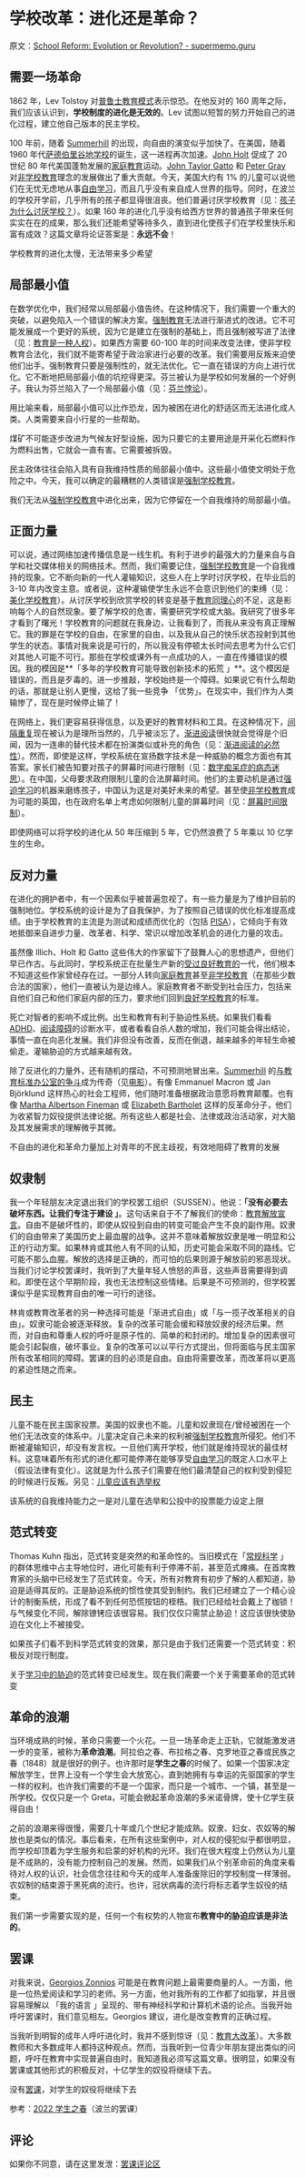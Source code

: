 # 学校改革：进化还是革命？

原文：[School Reform: Evolution or Revolution? - supermemo.guru](https://supermemo.guru/wiki/School_Reform:_Evolution_or_Revolution%3F)

## 需要一场革命

1862 年，Lev Tolstoy 对[普鲁士教育模式](https://supermemo.guru/wiki/Prussian_Model_of_Education)表示惊恐。在他反对的 160 周年之际，我们应该认识到，**学校制度的进化是无效的**。Lev 试图以短暂的努力开始自己的进化过程，建立他自己版本的民主学校。

100 年前，随着 [Summerhill](https://supermemo.guru/wiki/Summerhill) 的出现，向自由的演变似乎加快了。在美国，随着 1960 年代[萨德伯里谷地学校](https://supermemo.guru/wiki/Sudbury_Valley_School)的诞生，这一进程再次加速。[John Holt](https://supermemo.guru/wiki/John_Holt) 促成了 20 世纪 80 年代美国蓬勃发展的[家庭教育](https://supermemo.guru/wiki/Homeschooling)运动。[John Taylor Gatto](https://supermemo.guru/wiki/John_Taylor_Gatto) 和 [Peter Gray](https://supermemo.guru/wiki/Peter_Gray) 对[非学校教育](https://supermemo.guru/wiki/Unschooling)理念的发展做出了重大贡献。今天，美国大约有 1% 的儿童可以说他们在无忧无虑地从事[自由学习](https://supermemo.guru/wiki/Free_learning)，而且几乎没有来自成人世界的指导。同时，在波兰的学校开学前，几乎所有的孩子都显得很沮丧。他们普遍讨厌学校教育（见：[孩子为什么讨厌学校？](https://supermemo.guru/wiki/Why_kids_hate_school%3F)）。如果 160 年的进化几乎没有给西方世界的普通孩子带来任何实实在在的成果，那么我们还能希望等待多久，直到进化使孩子们在学校里快乐和富有成效？这篇文章将论证答案是：**永远不会**！

学校教育的进化太慢，无法带来多少希望

## 局部最小值

在数学优化中，我们经常以局部最小值告终。在这种情况下，我们需要一个重大的突破，以避免陷入一个错误的解决方案。[强制教育](https://supermemo.guru/wiki/Compulsory_school)无法进行渐进式的改进。它不可能发展成一个更好的系统，因为它是建立在强制的基础上，而且强制被写进了法律（见：[教育是一种人权](https://supermemo.guru/wiki/Education_as_a_human_right)）。如果西方需要 60-100 年的时间来改变法律，使非学校教育合法化，我们就不能寄希望于政治家进行必要的改革。我们需要用反叛来迫使他们出手。强制教育只要是强制性的，就无法优化。它一直在错误的方向上进行优化。它不断地把局部最小值的坑挖得更深。芬兰被认为是学校如何发展的一个好例子。我认为芬兰陷入了一个局部最小值（见：[芬兰悖论](https://supermemo.guru/wiki/Finnish_paradox)）。

用比喻来看，局部最小值可以比作恐龙，因为被困在进化的舒适区而无法进化成人类。人类需要来自小行星的一些帮助。

煤矿不可能逐步改进为气候友好型设施，因为只要它的主要用途是开采化石燃料作为燃料出售，它就会一直有害。它需要被拆毁。

民主政体往往会陷入具有自我维持性质的局部最小值中。这些最小值使文明处于危险之中。今天，我可以确定的最糟糕的人类错误是[强制学校教育](https://supermemo.guru/wiki/Compulsory_schooling)。

我们无法从[强制学校教育](https://supermemo.guru/wiki/Compulsory_schooling)中进化出来，因为它停留在一个自我维持的局部最小值。

## 正面力量

可以说，通过网络加速传播信息是一线生机。有利于进步的最强大的力量来自与自学和社交媒体相关的网络技术。然而，我们需要记住，[强制学校教育](https://supermemo.guru/wiki/Compulsory_schooling)是一个自我维持的现象。它不断向新的一代人灌输知识，这些人在上学时讨厌学校，在毕业后的 3-10 年内改变主意。或者说，这种灌输使学生永远不会意识到他们的束缚（见：[美化学校教育](https://supermemo.guru/wiki/Glorification_of_schooling)）。从讨厌学校到欣赏学校的转变是基于[教育同理心](https://supermemo.guru/wiki/Educational_empathy)的不足，这是影响每个人的自然现象。要了解学校的危害，需要研究学校或大脑。我研究了很多年才看到了曙光！学校教育的问题就在我身边，让我看到了，而我从来没有真正理解它。我的罪是在学校的自由，在家里的自由，以及我从自己的快乐状态投射到其他学生的状态。事情对我来说是可行的，所以我没有停顿太长时间去思考为什么它们对其他人可能不可行。那些在学校或课外有一点成功的人，一直在传播错误的模因。我的模因是**「多年的学校教育可能导致创新技术的拓荒 」**。这个模因是错误的，而且是歹毒的。进一步推敲，学校始终是一个障碍。如果说它有什么帮助的话，那就是让别人更慢，这给了我一些竞争 「优势」。在现实中，我们作为人类输惨了，现在是时候停止输了！

在网络上，我们更容易获得信息，以及更好的教育材料和工具。在这种情况下，[间隔重复](https://supermemo.guru/wiki/Spaced_repetition)现在被认为是理所当然的，几乎被淡忘了。[渐进阅读](https://supermemo.guru/wiki/Incremental_reading)很快就会觉得是个旧闻，因为一连串的替代技术都在扮演类似或补充的角色（见：[渐进阅读的必然性](https://supermemo.guru/wiki/Inevitability_of_incremental_reading)）。然而，即使是这样，学校系统在宣扬数字技术是一种威胁的概念方面也有其答案。家长们被告知要对孩子的屏幕时间进行限制（见：[数字痴呆症的病态迷思](https://supermemo.guru/wiki/The_morbid_myth_of_Digital_Dementia)）。在中国，父母要求政府限制儿童的合法屏幕时间。他们的主要动机是通过[强迫学习](https://supermemo.guru/wiki/Coercive_learning)的机器来磨练孩子，中国认为这是对美好未来的希望。甚至使[非学校教育](https://supermemo.guru/wiki/Unschooling)成为可能的英国，也在政府名单上考虑如何限制儿童的屏幕时间（见：[屏幕时间限制](https://supermemo.guru/wiki/Screentime_limits)）。

即使网络可以将学校的进化从 50 年压缩到 5 年，它仍然浪费了 5 年乘以 10 亿学生的生命。

## 反对力量

在进化的拥护者中，有一个因素似乎被普遍忽视了。有一些力量是为了维护目前的强制地位。学校系统的设计是为了自我保护，为了按照自己错误的优化标准提高成绩。由于学校教育的主流是为测试和成绩而优化的（包括 [PISA](https://supermemo.guru/wiki/PISA)），它倾向于有效地抵御来自进步力量、改革者、科学、常识以增加改革机会的进化力量的攻击。

虽然像 Illich、Holt 和 Gatto 这些伟大的作家留下了鼓舞人心的思想遗产，但他们早已作古。与此同时，学校系统正在批量生产新的[受过良好教育的](https://supermemo.guru/wiki/Well-schooled)一代，他们根本不知道这些作家曾经存在过。一部分人转向[家庭教育](https://supermemo.guru/wiki/Homeschooling)甚至[非学校教育](https://supermemo.guru/wiki/Unschooling)（在那些少数合法的国家），他们一直被认为是边缘人。家庭教育者不断受到社会压力，包括来自他们自己和他们家庭内部的压力，要求他们回到[良好学校教育](https://supermemo.guru/wiki/Well-schooled)的标准。

死亡对智者的影响不成比例。出生和教育有利于胁迫性系统。如果我们看看 [ADHD](https://supermemo.guru/wiki/ADHD)、[阅读障碍](https://supermemo.guru/wiki/Dyslexia)的诊断水平，或者看看自杀人数的增加，我们可能会得出结论，事情一直在向恶化发展。我们非但没有改善，反而在倒退，越来越多的年轻生命被偷走。灌输胁迫的方式越来越有效。

除了反进化的力量外，还有随机的摆动，不可预测地冒出来。[Summerhill](https://supermemo.guru/wiki/Summerhill) 的[与教育标准办公室的争斗](http://www.summerhillschool.co.uk/summerhills-fight.php)成为传奇（见[电影](https://youtube.com/watch?v=LJtFe6jSEQk)）。有像 Emmanuel Macron 或 Jan Björklund 这样热心的社会工程师，他们随时准备根据政治意愿将教育颠覆。也有像 [Martha Albertson Fineman](https://supermemo.guru/wiki/Martha_Albertson_Fineman) 或 [Elizabeth Bartholet](https://supermemo.guru/wiki/Elizabeth_Bartholet) 这样的反革命分子，他们为收紧智力奴役提供法律论据。所有这些人都是社会、法律或政治活动家，对大脑及其发展需求的理解微乎其微。

不自由的进化和革命力量加上对青年的不民主歧视，有效地阻碍了教育的发展

## 奴隶制

我一个年轻朋友决定退出我们的学校罢工组织（SUSSEN）。他说：**「没有必要去破坏东西。让我们专注于建设 」**。这句话来自于不了解我们的使命：[教育解放宣言](https://supermemo.guru/wiki/Declaration_of_Educational_Emancipation)。自由不是破坏性的，即使从奴役到自由的转变可能会产生不良的副作用。奴隶们的自由带来了美国历史上最血腥的战争。这并不意味着解放奴隶是唯一明显和公正的行动方案。如果林肯或其他人有不同的认知，历史可能会采取不同的路线。它可能不那么血腥。解放的选择是正确的，而可怕的后果则源于解放前的邪恶现状。当我们讨论学校罢课时，我听到了大量年轻人愤怒的声音，这些声音需要得到调和。即使在这个早期阶段，我也无法控制这些情绪。后果是不可预测的，但学校罢课似乎是实现教育自由的唯一可行的途径。

林肯或教育改革者的另一种选择可能是「渐进式自由」或「与一揽子改革相关的自由」。奴隶可能会被逐渐释放。复杂的改革可能会缓和释放奴隶的经济后果。然而，对自由和尊重人权的呼吁是原子性的、简单的和封闭的。增加复杂的因素很可能会引起裂痕，破坏事业。复杂的改革可以以平行方式提出，但将面临与民主国家所有改革相同的障碍。罢课的目的必须是自由。自由将需要改革，而改革将以更高的紧迫性随之而来。

## 民主

儿童不能在民主国家投票。美国的奴隶也不能。儿童和奴隶现在/曾经被困在一个他们无法改变的体系中。儿童决定自己未来的权利被[强制学校教育](https://supermemo.guru/wiki/Compulsory_schooling)所侵犯。他们不断被灌输知识，却没有发言权。一旦他们离开学校，他们就是维持现状的最佳材料。这意味着所有形式的进化都可能停滞在能够享受[自由学习](https://supermemo.guru/wiki/Free_learning)的既定人口水平上（假设法律有变化）。这就是为什么孩子们需要在他们最清楚自己的权利受到侵犯的时候进行反叛。另见：[儿童应该有选举权](https://supermemo.guru/wiki/Children_should_have_the_right_to_vote)

该系统的自我维持能力之一是对儿童在选举和公投中的投票能力设定上限

## 范式转变

Thomas Kuhn 指出，范式转变是突然的和革命性的。当旧模式在「[常规科学](https://en.wikipedia.org/wiki/Normal_science) 」的群体思维中占主导地位时，进化可能有利于停滞不前，甚至范式瘫痪。在首席教育家的头脑中已经发生了范式转变。今天，所有对教育有初步了解的人都知道，胁迫是适得其反的。正是胁迫系统的惯性使其受到制约。我们已经建立了一个精心设计的制衡系统，形成了看不到任何恐慌按钮的桎梏。我们已经给社会戴上了枷锁！与气候变化不同，解除镣铐应该很容易。我们仅仅只需禁止胁迫！这应该很快使胁迫在文化上不被接受。

如果孩子们看不到科学范式转变的效果，那只是由于我们还需要一个范式转变：积极反对现行制度。

关于[学习中的胁迫](https://supermemo.guru/wiki/Coercion_in_learning)的范式转变已经发生。现在我们需要一个关于需要革命的范式转变

## 革命的浪潮

当环境成熟的时候，革命只需要一个火花。一旦一场革命走上正轨，它就能激发进一步的变革，被称为**革命浪潮**。阿拉伯之春、布拉格之春、克罗地亚之春或民族之春（1848）就是很好的例子。也许那时是**学生之春**的时候了。如果一个国家决定解放学生，世界上没有一个学生会大放宽心，直到她拥有与幸运的先驱国家的学生一样的权利。也许我们需要的不是一个国家，而只是一个城市、一个镇，甚至是一所学校。仅仅只是一个  Greta，可能会掀起革命浪潮的多米诺骨牌，使十亿学生获得自由！

之前的浪潮来得很慢，需要几十年或几个世纪才能成熟。奴隶、妇女、农奴等的解放也是类似的情况。事后看来，在所有这些案例中，对人权的侵犯似乎都很明显，而学校却顶着为学生服务和启蒙的好机构的光环。我们在很大程度上仍然认为儿童是不成熟的，没有能力控制自己的发展。然而，如果我们从个别革命前的角度来看待对人权的认识，社会信念往往和今天的成年人准备废除旧的学校制度一样薄弱。农奴制的结束源于黑死病的流行。也许，冠状病毒的流行将标志着学生奴役的结束。

我们第一步需要实现的是，任何一个有权势的人物宣布**教育中的胁迫应该是非法的**。

## 罢课

对我来说，[Georgios Zonnios](https://supermemo.guru/wiki/Georgios_Zonnios) 可能是在教育问题上最需要商量的人。一方面，他是一位热爱阅读和学习的老师。另一方面，他对我所有的工作都了如指掌，并且很容易理解以 「我的语言 」呈现的、带有神经科学和计算机术语的论点。当我开始呼吁罢课时，我们意见相左。Georgios 建议，进化是改变教育的正确过程。

当我听到明智的成年人呼吁进化时，我并不感到惊讶（见：[教育大改革](https://supermemo.guru/wiki/Grand_Education_Reform)）。大多数教师和大多数成年人都持这种观点。然而，当我听到一位青少年朋友提出类似的问题，呼吁在教育中实现普遍自由时，我知道我必须写这篇文章。很明显，如果没有罢课或其他形式的积极反对，十亿学生的奴役将继续下去。

没有[罢课](https://supermemo.guru/wiki/Student_Spring_2022)，对学生的奴役将继续下去

参考：[2022 学生之春](https://supermemo.guru/wiki/Student_Spring_2022)（波兰的罢课）

## 评论

如果你不同意，请在这里发泄：[罢课评论区](https://www.facebook.com/permalink.php?story_fbid=1557914834551913&id=743113572698714)